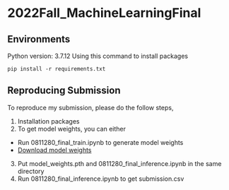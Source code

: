 # 2022Fall_MachineLearningFinal

## Environments
Python version: 3.7.12
Using this command to install packages

`pip install -r requirements.txt`

## Reproducing Submission
To reproduce my submission, please do the follow steps,

1. Installation packages
2. To get model weights, you can either
  - Run 0811280_final_train.ipynb to generate model weights
  - [Download model weights](https://drive.google.com/drive/folders/1PUV47w0C8oUh-Qsj1FPbYUJ4heBZqP3z?usp=share_link)
3. Put model_weights.pth and 0811280_final_inference.ipynb in the same directory
4. Run 0811280_final_inference.ipynb to get submission.csv
